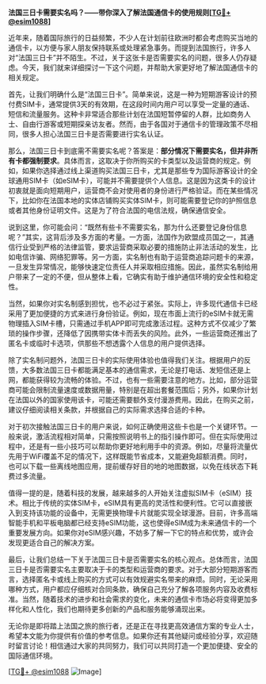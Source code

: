 **法国三日卡需要实名吗？——带你深入了解法国通信卡的使用规则[[TG💪+ @esim1088](https://t.me/s/esim1088)]**

近年来，随着国际旅行的日益频繁，不少人在计划前往欧洲时都会考虑购买当地的通信卡，以方便与家人朋友保持联系或处理紧急事务。而提到法国旅行，许多人对“法国三日卡”并不陌生。不过，关于这张卡是否需要实名的问题，很多人仍存疑虑。今天，我们就来详细探讨一下这个问题，并帮助大家更好地了解法国通信卡的相关规定。

首先，让我们明确什么是“法国三日卡”。简单来说，这是一种为短期游客设计的预付费SIM卡，通常提供3天的有效期，在这段时间内用户可以享受一定量的通话、短信和流量服务。这种卡非常适合那些计划在法国短暂停留的人群，比如商务人士、自由行游客或短期探亲访友者。然而，由于各国对于通信卡的管理政策不尽相同，很多人担心法国三日卡是否需要进行实名认证。

那么，法国三日卡到底需不需要实名呢？答案是：**部分情况下需要实名，但并非所有卡都强制要求**。具体而言，这取决于你所购买的卡类型以及运营商的规定。例如，如果你选择通过线上渠道购买法国三日卡，尤其是那些专为国际游客设计的全球通用SIM卡（如eSIM卡），可能并不需要提供个人信息。这是因为这类卡的设计初衷就是面向短期用户，运营商不会对使用者的身份进行严格验证。而在某些情况下，比如你在法国本地的实体店铺购买实体SIM卡，则可能需要登记你的护照信息或者其他身份证明文件。这是为了符合法国的电信法规，确保通信安全。

说到这里，你可能会问：“既然有些卡不需要实名，那为什么还要登记身份信息呢？”其实，这背后涉及多方面的考量。一方面，法国作为欧盟成员国之一，其通信行业受到严格的法律监管，要求运营商采取必要的措施防止非法活动的发生，比如电信诈骗、网络犯罪等。另一方面，实名制也有助于运营商追踪问题卡的来源，一旦发生异常情况，能够快速定位责任人并采取相应措施。因此，虽然实名制给用户带来了一定的不便，但从整体上看，它确实有助于维护通信环境的安全性和稳定性。

当然，如果你对实名制感到担忧，也不必过于紧张。实际上，许多现代通信卡已经采用了更加便捷的方式来进行身份验证。例如，现在市面上流行的eSIM卡就无需物理插入SIM卡槽，只需通过手机APP即可完成激活过程。这种方式不仅减少了繁琐的操作步骤，还降低了因携带实体卡而丢失的风险。此外，一些运营商还推出了匿名卡或临时卡选项，供那些不想透露个人信息的用户提供选择。

除了实名制问题外，法国三日卡的实际使用体验也值得我们关注。根据用户的反馈，大多数法国三日卡都能满足基本的通信需求，无论是打电话、发短信还是上网，都能获得较为流畅的体验。不过，也有一些需要注意的地方。比如，部分运营商可能会限制流量速度或数据用量，特别是在超出套餐范围后；另外，如果你计划在法国以外的国家使用该卡，可能还需要额外支付漫游费用。因此，在购买之前，建议仔细阅读相关条款，并根据自己的实际需求选择合适的卡种。

对于初次接触法国三日卡的用户来说，如何正确使用这些卡也是一个关键环节。一般来说，激活流程相对简单，只需按照说明书上的指引操作即可。但在实际使用过程中，还是有一些小技巧可以帮助你更好地利用手中的资源。例如，尽量将流量优先用于WiFi覆盖不足的情况下，这样既能节省成本，又能避免超额消费。同时，也可以下载一些离线地图应用，提前缓存好目的地的地图数据，以免在线状态下耗费过多流量。

值得一提的是，随着科技的发展，越来越多的人开始关注虚拟SIM卡（eSIM）技术。相比于传统的实体SIM卡，eSIM具有更高的灵活性和便利性。它可以直接嵌入到支持该功能的设备中，无需更换物理卡片就能实现全球漫游。目前，许多高端智能手机和平板电脑都已经支持eSIM功能，这也使得eSIM成为未来通信卡的一个重要发展方向。如果你对eSIM感兴趣，不妨多了解一下它的特点和优势，或许会发现更适合自己的解决方案。

最后，让我们总结一下关于法国三日卡是否需要实名的核心观点。总体而言，法国三日卡是否需要实名主要取决于卡的类型和运营商的要求。对于大部分短期游客而言，选择匿名卡或线上购买的方式可以有效规避实名带来的麻烦。同时，无论采用哪种方式，用户都应仔细核对合同条款，确保自己充分了解各项服务内容及收费标准。当然，随着技术的进步和社会需求的变化，未来的通信卡市场必将变得更加多样化和人性化，我们也期待更多创新的产品和服务能够涌现出来。

无论你是即将踏上法国之旅的旅行者，还是正在寻找更高效通信方案的专业人士，希望本文能为你提供有价值的参考信息。如果你还有其他疑问或经验分享，欢迎随时留言讨论！相信通过大家的共同努力，我们可以共同打造一个更加便捷、安全的国际通信环境。

[[TG💪+ @esim1088](https://t.me/s/esim1088) ![Image](https://i.postimg.cc/4NQfJmqS/Snipaste-2025-05-13-00-14-12.png)]